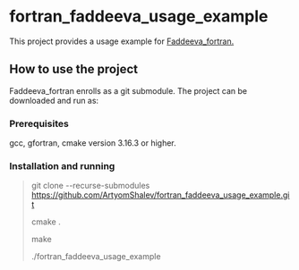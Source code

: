 # fortran_faddeeva_usage_example
This project provides a usage example for [Faddeeva_fortran.](https://github.com/ArtyomShalev/Faddeeva_fortran)
## How to use the project
Faddeeva_fortran enrolls as a git submodule. The project can be
downloaded and run as:

### Prerequisites

gcc, gfortran, cmake version 3.16.3 or higher.

### Installation and running

> git clone --recurse-submodules https://github.com/ArtyomShalev/fortran_faddeeva_usage_example.git
> 
>cmake .
> 
> make
> 
> ./fortran_faddeeva_usage_example

